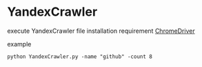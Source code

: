 # YandexCrawler

execute YandexCrawler file installation requirement [ChromeDriver](https://chromedriver.chromium.org/)<br>

example

```
python YandexCrawler.py -name "github" -count 8
```